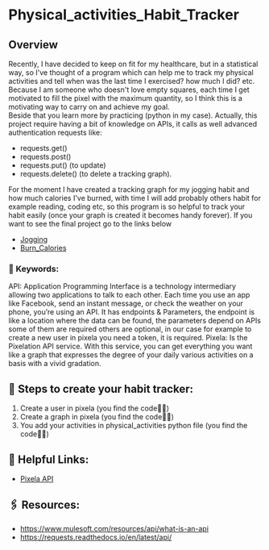# Physical_activities_Habit_Tracker
## Overview
Recently, I have decided to keep on fit for my healthcare, but in a statistical way, so I've thought of a program which can help me to track my physical activities and tell when was the last time I exercised? how much I did? etc. Because I am someone who doesn't love empty squares, each time I get motivated to fill the pixel with the maximum quantity, so I think this is a motivating way to carry on and achieve my goal.\
Beside that you learn more by practicing (python in my case). Actually, this project require having a bit of knowledge on APIs, it calls as well advanced authentication requests like:                                                                               
- requests.get()                        
- requests.post()                                              
- requests.put() (to update)
- requests.delete() (to delete a tracking graph).                   

For the moment I have created a tracking graph for my jogging habit and how much calories I've burned, with time I will add probably others habit for example reading, coding etc, so this program is so helpful to track your habit easily (once your graph is created it becomes handy forever).
If you want to see the final project go to the links below
- [Jogging](https://pixe.la/v1/users/khouloud/graphs/graph1.html)
- [Burn_Calories](https://pixe.la/v1/users/khouloud/graphs/graph2.html)
### 📌 Keywords:
  API:
Application Programming Interface is a technology intermediary allowing two applications to talk to each other. Each time you use an app like Facebook, send an instant message, or check the weather on your phone, you’re using an API. It has endpoints & Parameters, the endpoint is like a location where the data can be found, the parameters depend on APIs some of them are required others are optional, in our case for example to create a new user in pixela you need a token, it is required.
  Pixela: 
Is the Pixelation API service. With this service, you can get everything you want like a graph that expresses the degree of your daily various activities on a basis with a vivid gradation.


## 📜 Steps to create your habit tracker:
1. Create a user in pixela (you find the code☝🏻)
2. Create a graph in pixela (you find the code☝🏻)
3. You add your activities in physical_activities python file (you find the code☝🏻)


## 🔎 Helpful Links:
- [Pixela API](https://pixe.la/)
## 🖇️ Resources:
- https://www.mulesoft.com/resources/api/what-is-an-api
- https://requests.readthedocs.io/en/latest/api/
